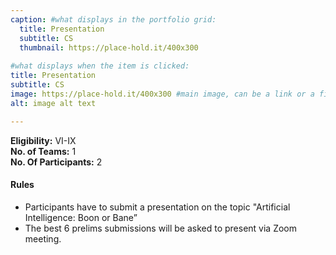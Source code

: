 ```yaml
---
caption: #what displays in the portfolio grid:
  title: Presentation
  subtitle: CS
  thumbnail: https://place-hold.it/400x300
  
#what displays when the item is clicked:
title: Presentation
subtitle: CS
image: https://place-hold.it/400x300 #main image, can be a link or a file in assets/img/portfolio
alt: image alt text

---
```

**Eligibility:** VI-IX\
**No. of Teams:** 1\
**No. Of Participants:** 2
 
#### Rules 
- Participants have to submit a presentation on the topic "Artificial 
Intelligence: Boon or Bane” 
- The best 6 prelims submissions will be asked to present via Zoom meeting.
